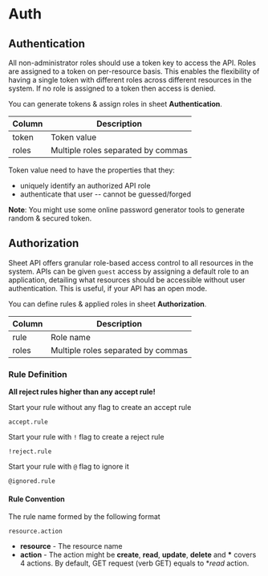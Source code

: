 # Auth

## Authentication

All non-administrator roles should use a token key to access the API. Roles are assigned to a token on per-resource basis. This enables the flexibility of having a single token with different roles across different resources in the system. If no role is assigned to a token then access is denied. 

You can generate tokens & assign roles in sheet **Authentication**.

| Column  | Description                             |
| --------|-----------------------------------------|
| token   | Token value                             |
| roles   | Multiple roles separated by commas      |

Token value need to have the properties that they:
- uniquely identify an authorized API role
- authenticate that user -- cannot be guessed/forged

**Note**: You might use some online password generator tools to generate random & secured token.

## Authorization

Sheet API offers granular role-based access control to all resources in the system. APIs can be given `guest` access by assigning a default role to an application, detailing what resources should be accessible without user authentication. This is useful, if your API has an open mode.

You can define rules & applied roles in sheet **Authorization**.

| Column  | Description                             |
| --------|-----------------------------------------|
| rule    | Role name                               |
| roles   | Multiple roles separated by commas      |

### Rule Definition

__All reject rules higher than any accept rule!__

Start your rule without any flag to create an accept rule

```
accept.rule
```

Start your rule with `!` flag to create a reject rule

```
!reject.rule
```

Start your rule with `@` flag to ignore it

```
@ignored.rule
```
#### Rule Convention

The rule name formed by the following format

```
resource.action
```

- **resource** - The resource name
- **action** - The action might be **create**, **read**, **update**, **delete** and __*__ covers 4 actions. By default, GET request (verb GET) equals to   **read* action.